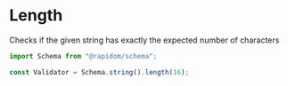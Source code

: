 # Length

Checks if the given string has exactly the expected number of characters

```typescript
import Schema from "@rapidom/schema";

const Validator = Schema.string().length(16);
```

